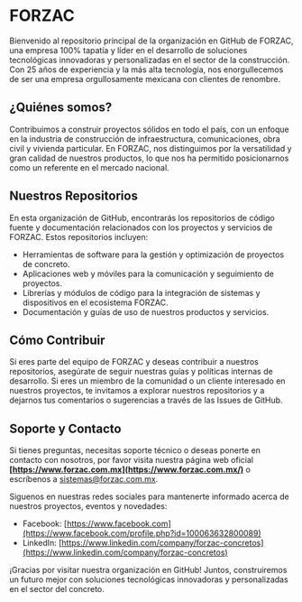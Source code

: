 # **FORZAC**

Bienvenido al repositorio principal de la organización en GitHub de FORZAC, una empresa 100% tapatía y líder en el desarrollo de soluciones tecnológicas innovadoras y personalizadas en el sector de la construcción. Con 25 años de experiencia y la más alta tecnología, nos enorgullecemos de ser una empresa orgullosamente mexicana con clientes de renombre.

## **¿Quiénes somos?**

Contribuimos a construir proyectos sólidos en todo el país, con un enfoque en la industria de construcción de infraestructura, comunicaciones, obra civil y vivienda particular. En FORZAC, nos distinguimos por la versatilidad y gran calidad de nuestros productos, lo que nos ha permitido posicionarnos como un referente en el mercado nacional.

## **Nuestros Repositorios**

En esta organización de GitHub, encontrarás los repositorios de código fuente y documentación relacionados con los proyectos y servicios de FORZAC. Estos repositorios incluyen:

- Herramientas de software para la gestión y optimización de proyectos de concreto.
- Aplicaciones web y móviles para la comunicación y seguimiento de proyectos.
- Librerías y módulos de código para la integración de sistemas y dispositivos en el ecosistema FORZAC.
- Documentación y guías de uso de nuestros productos y servicios.

## **Cómo Contribuir**

Si eres parte del equipo de FORZAC y deseas contribuir a nuestros repositorios, asegúrate de seguir nuestras guías y políticas internas de desarrollo. Si eres un miembro de la comunidad o un cliente interesado en nuestros proyectos, te invitamos a explorar nuestros repositorios y a dejarnos tus comentarios o sugerencias a través de las Issues de GitHub.

## **Soporte y Contacto**

Si tienes preguntas, necesitas soporte técnico o deseas ponerte en contacto con nosotros, por favor visita nuestra página web oficial **[https://www.forzac.com.mx](https://www.forzac.com.mx/)** o escríbenos a [sistemas@forzac.com.mx](mailto:contacto@forzac.com.mx).

Siguenos en nuestras redes sociales para mantenerte informado acerca de nuestros proyectos, eventos y novedades:

- Facebook: [https://www.facebook.com](https://www.facebook.com/profile.php?id=100063632800089)
- LinkedIn: [https://www.linkedin.com/company/forzac-concretos](https://www.linkedin.com/company/forzac-concretos)

¡Gracias por visitar nuestra organización en GitHub! Juntos, construiremos un futuro mejor con soluciones tecnológicas innovadoras y personalizadas en el sector del concreto.
